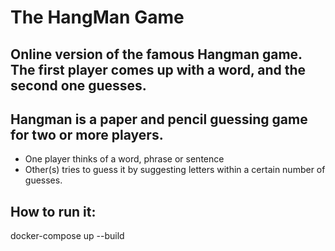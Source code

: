 # The HangMan Game

## Online version of the famous Hangman game. The first player comes up with a word, and the second one guesses.

## Hangman is a paper and pencil guessing game for two or more players.
- One player thinks of a word, phrase or sentence
- Other(s) tries to guess it by suggesting letters within a certain number of guesses.

## How to run it:
docker-compose up --build